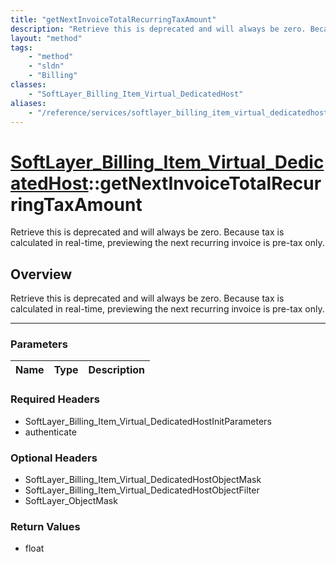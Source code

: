 ```yaml
---
title: "getNextInvoiceTotalRecurringTaxAmount"
description: "Retrieve this is deprecated and will always be zero. Because tax is calculated in real-time, previewing the next recurri... "
layout: "method"
tags:
    - "method"
    - "sldn"
    - "Billing"
classes:
    - "SoftLayer_Billing_Item_Virtual_DedicatedHost"
aliases:
    - "/reference/services/softlayer_billing_item_virtual_dedicatedhost/getNextInvoiceTotalRecurringTaxAmount"
---
```

# [SoftLayer_Billing_Item_Virtual_DedicatedHost](/reference/services/SoftLayer_Billing_Item_Virtual_DedicatedHost)::getNextInvoiceTotalRecurringTaxAmount


Retrieve this is deprecated and will always be zero. Because tax is calculated in real-time, previewing the next recurring invoice is pre-tax only.


## Overview 
Retrieve this is deprecated and will always be zero. Because tax is calculated in real-time, previewing the next recurring invoice is pre-tax only.

-----

### Parameters 
|Name | Type | Description |
| --- | --- | --- |


### Required Headers
* SoftLayer_Billing_Item_Virtual_DedicatedHostInitParameters
* authenticate


### Optional Headers
* SoftLayer_Billing_Item_Virtual_DedicatedHostObjectMask
* SoftLayer_Billing_Item_Virtual_DedicatedHostObjectFilter
* SoftLayer_ObjectMask

### Return Values
* float




